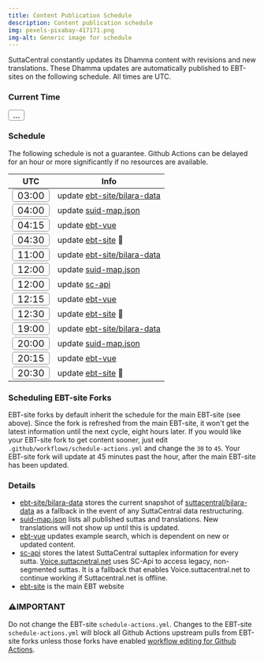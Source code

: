 ```yaml
---
title: Content Publication Schedule
description: Content publication schedule
img: pexels-pixabay-417171.png
img-alt: Generic image for schedule
---
```

SuttaCentral constantly updates its Dhamma content
with revisions and new translations.
These Dhamma updates are automatically published to EBT-sites
on the following schedule. All times are UTC.

### Current Time
<span id="page_utc" class="utc-time">...</span>

### Schedule
The following schedule is not a guarantee. 
Github Actions can be delayed for an hour or more significantly 
if no resources are available.

| UTC | Info |
| ---- | ---- |
| <span class="utc-time">03:00</span> | update [ebt-site/bilara-data](https://github.com/ebt-site/bilara-data) |
| <span class="utc-time">04:00</span> | update [suid-map.json](https://github.com/ebt-site/ebt-bilara/blob/main/src/auto/suidmap.json) |
| <span class="utc-time">04:15</span> | update [ebt-vue](https://github.com/ebt-site/ebt-vue) |
| <span class="utc-time">04:30</span> | update [ebt-site](https://github.com/ebt-site/ebt-site) 🎉 |
| <span class="utc-time">11:00</span> | update [ebt-site/bilara-data](https://github.com/ebt-site/bilara-data) |
| <span class="utc-time">12:00</span> | update [suid-map.json](https://github.com/ebt-site/ebt-bilara/blob/main/src/auto/suidmap.json) |
| <span class="utc-time">12:00</span> | update [sc-api](https://github.com/ebt-site/sc-api) |
| <span class="utc-time">12:15</span> | update [ebt-vue](https://github.com/ebt-site/ebt-vue) |
| <span class="utc-time">12:30</span> | update [ebt-site](https://github.com/ebt-site/ebt-site) 🎉 |
| <span class="utc-time">19:00</span> | update [ebt-site/bilara-data](https://github.com/ebt-site/bilara-data) |
| <span class="utc-time">20:00</span> | update [suid-map.json](https://github.com/ebt-site/ebt-bilara/blob/main/src/auto/suidmap.json) |
| <span class="utc-time">20:15</span> | update [ebt-vue](https://github.com/ebt-site/ebt-vue) |
| <span class="utc-time">20:30</span> | update [ebt-site](https://github.com/ebt-site/ebt-site) 🎉 |

### Scheduling EBT-site Forks
EBT-site forks by default inherit the schedule for the main EBT-site (see above).
Since the fork is refreshed from the main EBT-site, it won't get the latest information
until the next cycle, eight hours later.
If you would like your EBT-site fork to get content sooner, 
just edit `.github/workflows/schedule-actions.yml` 
and change the `30` to `45`. 
Your EBT-site fork will update at 45 minutes past the hour, 
after the main EBT-site has been updated.

### Details

* [ebt-site/bilara-data](https://github.com/ebt-site/bilara-data) stores the current snapshot of [suttacentral/bilara-data](https://github/suttacentral/bilara-data) as a fallback in the event of any SuttaCentral data restructuring.
* [suid-map.json](https://github.com/ebt-site/ebt-bilara/blob/main/src/auto/suidmap.json) lists all published suttas and translations. New translations will not show up until this is updated.
* [ebt-vue](https://github.com/ebt-site/ebt-vue) updates example search, which is dependent on new or updated content.
* [sc-api](https://github.com/ebt-site/sc-api) stores the latest SuttaCentral suttaplex information for every sutta. [Voice.suttacnetral.net](https://voice.suttacentral.net) uses SC-Api to access legacy, non-segmented suttas. It is a fallback that enables Voice.suttacentral.net to continue working if Suttacentral.net is offline.
* [ebt-site](https://github.com/ebt-site/ebt-site) is the main EBT website

### ⚠️IMPORTANT
Do not change the EBT-site `schedule-actions.yml`.
Changes to the EBT-site `schedule-actions.yml` will
block all Github Actions upstream pulls from EBT-site forks
unless those forks have enabled
[workflow editing for Github Actions](https://github.community/t/refusing-to-allow-an-integration-to-create-or-update/16326/9).

<script>
  var updateTime = ()=>{
    let page_utc = document && document.getElementById('page_utc');
    if (page_utc) {
      let date = new Date();
      let utc = `${date.toISOString().substring(11,16)} UTC`;
      page_utc.innerHTML = utc;
    }
  }
  setTimeout(updateTime, 1000);
  setInterval(updateTime, 20000);
</script>
<style>
.utc-time {
  font: Arial Black, Arial;
  font-size: larger;
  border: 1pt solid #888;
  border-radius: 0.25em;
  padding-left: 0.5em;
  padding-right: 0.5em;
}
</style>

